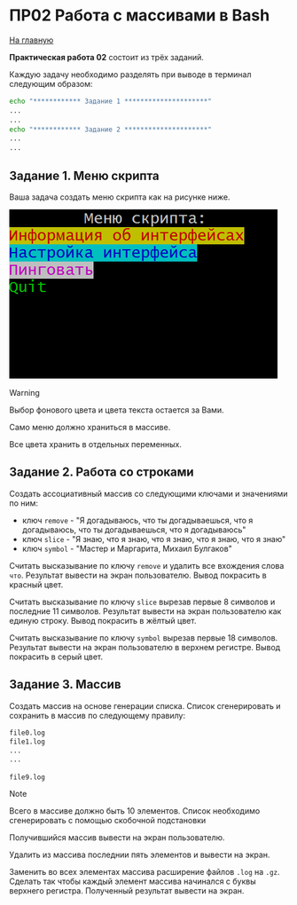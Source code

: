 # ПР02 Работа с массивами в Bash

[На главную](/mdk0401.github.io)

**Практическая работа 02** состоит из трёх заданий.

Каждую задачу необходимо разделять при выводе в терминал следующим образом:

```bash
echo "************ Задание 1 *********************"
...
...
echo "************ Задание 2 *********************"
...
...
```

## Задание 1. Меню скрипта
Ваша задача создать меню скрипта как на рисунке ниже.

![Пример меню](menu.png)

> [!WARNING]
> Выбор фонового цвета и цвета текста остается за Вами.

Само меню должно храниться в массиве.

Все цвета хранить в отдельных переменных.

## Задание 2. Работа со строками
Создать ассоциативный массив со следующими ключами и значениями по ним:

+ ключ ```remove``` - "Я догадываюсь, что ты догадываешься, что я догадываюсь, что ты догадываешься, что я догадываюсь"
+ ключ ```slice``` - "Я знаю, что я знаю, что я знаю, что я знаю, что я знаю"
+ ключ ```symbol``` - "Мастер и Маргарита, Михаил Булгаков"

Считать высказывание по ключу ```remove``` и удалить все вхождения слова ```что```. Результат вывести на экран пользователю. Вывод покрасить в красный цвет.

Считать высказывание по ключу ```slice``` вырезав первые 8 символов и последние 11 символов. Результат вывести на экран пользователю как единую строку. Вывод покрасить в жёлтый цвет.

Считать высказывание по ключу ```symbol``` вырезав первые 18 символов. Результат вывести на экран пользователю в верхнем регистре. Вывод покрасить в серый цвет.

## Задание 3. Массив
Создать массив на основе генерации списка. Список сгенерировать и сохранить в массив по следующему правилу:

```
file0.log
file1.log
...
...

file9.log
```

> [!NOTE]
> Всего в массиве должно быть 10 элементов.
> Список необходимо сгенерировать с помощью скобочной подстановки

Получившийся массив вывести на экран пользователю.

Удалить из массива последнии пять элементов и вывести на экран.

Заменить во всех элементах массива расширение файлов ```.log``` на ```.gz```. Сделать так чтобы каждый элемент массива начинался с буквы верхнего регистра. Полученный результат вывести на экран.





